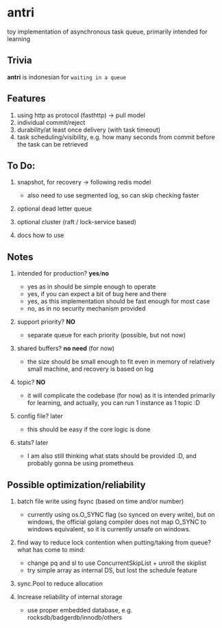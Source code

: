 # antri
toy implementation of asynchronous task queue, primarily intended for learning

Trivia
------------------------------------------------------
**antri** is indonesian for `waiting in a queue`

Features
-------------------------------------------------------

1. using http as protocol (fasthttp) -> pull model
2. individual commit/reject
3. durability/at least once delivery (with task timeout)
4. task scheduling/visibility, e.g. how many seconds from commit before the task can be retrieved

To Do:
------------------------------------------------------

1. snapshot, for recovery -> following redis model

    * also need to use segmented log, so can skip checking faster

2. optional dead letter queue
3. optional cluster (raft / lock-service based)
4. docs how to use

Notes
------------------------------------------------------

1. intended for production? **yes**/**no**

    * yes as in should be simple enough to operate
    * yes, if you can expect a bit of bug here and there
    * yes, as this implementation should be fast enough for most case
    * no, as in no security mechanism provided

2. support priority? **NO**

    * separate queue for each priority (possible, but not now)

3. shared buffers? **no need** (for now)

    * the size should be small enough to fit even in memory of relatively small machine, and recovery is based on log

4. topic? **NO**

    * it will complicate the codebase (for now) as it is intended primarily for learning, and actually, you can run 1 instance as 1 topic :D

5. config file? later

    * this should be easy if the core logic is done

6. stats? later

    * I am also still thinking what stats should be provided :D, and probably gonna be using prometheus

Possible optimization/reliability
------------------------------------------------------------------------

1. batch file write using fsync (based on time and/or number)

    * currently using os.O_SYNC flag (so synced on every write), but on windows, the official golang compiler does not map O_SYNC to windows equivalent, so it is currently unsafe on windows.

2. find way to reduce lock contention when putting/taking from queue? what has come to mind:

    * change pq and sl to use ConcurrentSkipList + unroll the skiplist
    * try simple array as internal DS, but lost the schedule feature

3. sync.Pool to reduce allocation
4. Increase reliability of internal storage

    * use proper embedded database, e.g. rocksdb/badgerdb/innodb/others
